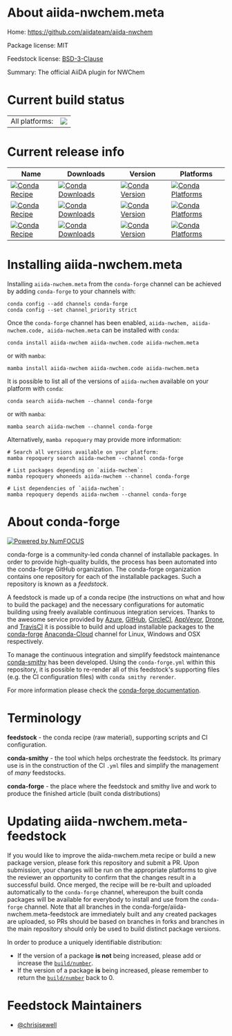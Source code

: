 About aiida-nwchem.meta
=======================

Home: https://github.com/aiidateam/aiida-nwchem

Package license: MIT

Feedstock license: [BSD-3-Clause](https://github.com/conda-forge/aiida-nwchem-feedstock/blob/main/LICENSE.txt)

Summary: The official AiiDA plugin for NWChem

Current build status
====================


<table><tr><td>All platforms:</td>
    <td>
      <a href="https://dev.azure.com/conda-forge/feedstock-builds/_build/latest?definitionId=16669&branchName=main">
        <img src="https://dev.azure.com/conda-forge/feedstock-builds/_apis/build/status/aiida-nwchem-feedstock?branchName=main">
      </a>
    </td>
  </tr>
</table>

Current release info
====================

| Name | Downloads | Version | Platforms |
| --- | --- | --- | --- |
| [![Conda Recipe](https://img.shields.io/badge/recipe-aiida--nwchem-green.svg)](https://anaconda.org/conda-forge/aiida-nwchem) | [![Conda Downloads](https://img.shields.io/conda/dn/conda-forge/aiida-nwchem.svg)](https://anaconda.org/conda-forge/aiida-nwchem) | [![Conda Version](https://img.shields.io/conda/vn/conda-forge/aiida-nwchem.svg)](https://anaconda.org/conda-forge/aiida-nwchem) | [![Conda Platforms](https://img.shields.io/conda/pn/conda-forge/aiida-nwchem.svg)](https://anaconda.org/conda-forge/aiida-nwchem) |
| [![Conda Recipe](https://img.shields.io/badge/recipe-aiida--nwchem.code-green.svg)](https://anaconda.org/conda-forge/aiida-nwchem.code) | [![Conda Downloads](https://img.shields.io/conda/dn/conda-forge/aiida-nwchem.code.svg)](https://anaconda.org/conda-forge/aiida-nwchem.code) | [![Conda Version](https://img.shields.io/conda/vn/conda-forge/aiida-nwchem.code.svg)](https://anaconda.org/conda-forge/aiida-nwchem.code) | [![Conda Platforms](https://img.shields.io/conda/pn/conda-forge/aiida-nwchem.code.svg)](https://anaconda.org/conda-forge/aiida-nwchem.code) |
| [![Conda Recipe](https://img.shields.io/badge/recipe-aiida--nwchem.meta-green.svg)](https://anaconda.org/conda-forge/aiida-nwchem.meta) | [![Conda Downloads](https://img.shields.io/conda/dn/conda-forge/aiida-nwchem.meta.svg)](https://anaconda.org/conda-forge/aiida-nwchem.meta) | [![Conda Version](https://img.shields.io/conda/vn/conda-forge/aiida-nwchem.meta.svg)](https://anaconda.org/conda-forge/aiida-nwchem.meta) | [![Conda Platforms](https://img.shields.io/conda/pn/conda-forge/aiida-nwchem.meta.svg)](https://anaconda.org/conda-forge/aiida-nwchem.meta) |

Installing aiida-nwchem.meta
============================

Installing `aiida-nwchem.meta` from the `conda-forge` channel can be achieved by adding `conda-forge` to your channels with:

```
conda config --add channels conda-forge
conda config --set channel_priority strict
```

Once the `conda-forge` channel has been enabled, `aiida-nwchem, aiida-nwchem.code, aiida-nwchem.meta` can be installed with `conda`:

```
conda install aiida-nwchem aiida-nwchem.code aiida-nwchem.meta
```

or with `mamba`:

```
mamba install aiida-nwchem aiida-nwchem.code aiida-nwchem.meta
```

It is possible to list all of the versions of `aiida-nwchem` available on your platform with `conda`:

```
conda search aiida-nwchem --channel conda-forge
```

or with `mamba`:

```
mamba search aiida-nwchem --channel conda-forge
```

Alternatively, `mamba repoquery` may provide more information:

```
# Search all versions available on your platform:
mamba repoquery search aiida-nwchem --channel conda-forge

# List packages depending on `aiida-nwchem`:
mamba repoquery whoneeds aiida-nwchem --channel conda-forge

# List dependencies of `aiida-nwchem`:
mamba repoquery depends aiida-nwchem --channel conda-forge
```


About conda-forge
=================

[![Powered by
NumFOCUS](https://img.shields.io/badge/powered%20by-NumFOCUS-orange.svg?style=flat&colorA=E1523D&colorB=007D8A)](https://numfocus.org)

conda-forge is a community-led conda channel of installable packages.
In order to provide high-quality builds, the process has been automated into the
conda-forge GitHub organization. The conda-forge organization contains one repository
for each of the installable packages. Such a repository is known as a *feedstock*.

A feedstock is made up of a conda recipe (the instructions on what and how to build
the package) and the necessary configurations for automatic building using freely
available continuous integration services. Thanks to the awesome service provided by
[Azure](https://azure.microsoft.com/en-us/services/devops/), [GitHub](https://github.com/),
[CircleCI](https://circleci.com/), [AppVeyor](https://www.appveyor.com/),
[Drone](https://cloud.drone.io/welcome), and [TravisCI](https://travis-ci.com/)
it is possible to build and upload installable packages to the
[conda-forge](https://anaconda.org/conda-forge) [Anaconda-Cloud](https://anaconda.org/)
channel for Linux, Windows and OSX respectively.

To manage the continuous integration and simplify feedstock maintenance
[conda-smithy](https://github.com/conda-forge/conda-smithy) has been developed.
Using the ``conda-forge.yml`` within this repository, it is possible to re-render all of
this feedstock's supporting files (e.g. the CI configuration files) with ``conda smithy rerender``.

For more information please check the [conda-forge documentation](https://conda-forge.org/docs/).

Terminology
===========

**feedstock** - the conda recipe (raw material), supporting scripts and CI configuration.

**conda-smithy** - the tool which helps orchestrate the feedstock.
                   Its primary use is in the construction of the CI ``.yml`` files
                   and simplify the management of *many* feedstocks.

**conda-forge** - the place where the feedstock and smithy live and work to
                  produce the finished article (built conda distributions)


Updating aiida-nwchem.meta-feedstock
====================================

If you would like to improve the aiida-nwchem.meta recipe or build a new
package version, please fork this repository and submit a PR. Upon submission,
your changes will be run on the appropriate platforms to give the reviewer an
opportunity to confirm that the changes result in a successful build. Once
merged, the recipe will be re-built and uploaded automatically to the
`conda-forge` channel, whereupon the built conda packages will be available for
everybody to install and use from the `conda-forge` channel.
Note that all branches in the conda-forge/aiida-nwchem.meta-feedstock are
immediately built and any created packages are uploaded, so PRs should be based
on branches in forks and branches in the main repository should only be used to
build distinct package versions.

In order to produce a uniquely identifiable distribution:
 * If the version of a package **is not** being increased, please add or increase
   the [``build/number``](https://docs.conda.io/projects/conda-build/en/latest/resources/define-metadata.html#build-number-and-string).
 * If the version of a package **is** being increased, please remember to return
   the [``build/number``](https://docs.conda.io/projects/conda-build/en/latest/resources/define-metadata.html#build-number-and-string)
   back to 0.

Feedstock Maintainers
=====================

* [@chrisjsewell](https://github.com/chrisjsewell/)

